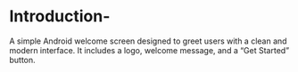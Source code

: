 # Introduction-
A simple Android welcome screen designed to greet users with a clean and modern interface. It includes a logo, welcome message, and a “Get Started” button.
